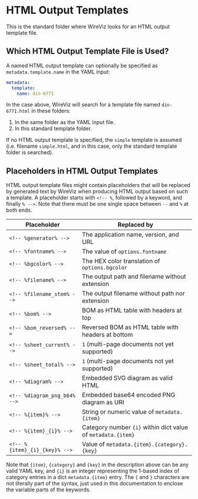# HTML Output Templates

This is the standard folder where WireViz looks for an HTML output template file.

## Which HTML Output Template File is Used?

A named HTML output template can optionally be specified as
`metadata.template.name` in the YAML input:
```yaml
metadata:
  template:
    name: din-6771
```
In the case above, WireViz will search for a template file named
`din-6771.html` in these folders:
1. In the same folder as the YAML input file.
2. In this standard template folder.

If no HTML output template is specified, the `simple` template is assumed
(i.e. filename `simple.html`, and in this case,
only the standard template folder is searched).

## Placeholders in HTML Output Templates

HTML output template files might contain placeholders that will be replaced by
generated text by WireViz when producing HTML output based on such a template.
A placeholder starts with `<!-- %`, followed by a keyword, and finally `% -->`.
Note that there must be one single space between `--` and `%` at both ends.

| Placeholder | Replaced by |
| --- | --- |
| `<!-- %generator% -->` | The application name, version, and URL |
| `<!-- %fontname% -->`  | The value of `options.fontname` |
| `<!-- %bgcolor% -->`   | The HEX color translation of `options.bgcolor` |
| `<!-- %filename% -->`  | The output path and filename without extension |
| `<!-- %filename_stem% -->` | The output filename without path nor extension |
| `<!-- %bom% -->`           | BOM as HTML table with headers at top |
| `<!-- %bom_reversed% -->`  | Reversed BOM as HTML table with headers at bottom |
| `<!-- %sheet_current% -->` | `1` (multi-page documents not yet supported) |
| `<!-- %sheet_total% -->`   | `1` (multi-page documents not yet supported) |
| `<!-- %diagram% -->`       | Embedded SVG diagram as valid HTML |
| `<!-- %diagram_png_b64% -->`  | Embedded base64 encoded PNG diagram as URI |
| `<!-- %{item}% -->`           | String or numeric value of `metadata.{item}` |
| `<!-- %{item}_{i}% -->`       | Category number `{i}` within dict value of `metadata.{item}` |
| `<!-- %{item}_{i}_{key}% -->` | Value of `metadata.{item}.{category}.{key}` |

Note that `{item}`, `{category}` and `{key}` in the description above can be
any valid YAML key, and `{i}` is an integer representing the 1-based index of
category entries in a dict `metadata.{item}` entry.
The `{` and `}` characters are not literally part of the syntax, just used in
this documentation to enclose the variable parts of the keywords.
